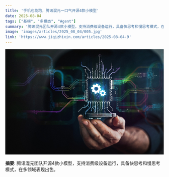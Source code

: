 ```yaml
---
title: '手机也能跑，腾讯混元一口气开源4款小模型'
date: 2025-08-04
tags: ["基模", "多模态", "Agent"]
summary: '腾讯混元团队开源4款小模型，支持消费级设备运行，具备快思考和慢思考模式，在多领域表现出色。'
image: 'images/articles/2025_08_04/005.jpg'
link: 'https://www.jiqizhixin.com/articles/2025-08-04-9'
---
```

![手机也能跑，腾讯混元一口气开源4款小模型](images/articles/2025_08_04/005.jpg)

**摘要**: 腾讯混元团队开源4款小模型，支持消费级设备运行，具备快思考和慢思考模式，在多领域表现出色。
